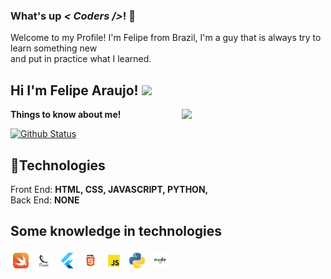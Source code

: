 ### What's up <i>< Coders /></i>! 👋
Welcome to my Profile! I'm Felipe from Brazil, I'm a guy that is always try to learn something new <br>
and put in practice what I learned.

<h2>Hi I'm Felipe Araujo! <img src="https://media.giphy.com/media/12oufCB0MyZ1Go/giphy.gif" width="50"></h2>
<img align='right' src="https://media.giphy.com/media/M9gbBd9nbDrOTu1Mqx/giphy.gif" width="230">

<summary><b>Things to know about me!</b> </summary>


  [![Github Status](https://github-readme-stats.vercel.app/api?username=FelipeCostaAraujo&show_icons=true&title_color=fff&icon_color=79ff97&text_color=9f9f9f&bg_color=151515)](https://github.com/FelipeCostaAraujo/FelipeCostaAraujo)

## 💫Technologies

Front End: <strong>HTML, CSS, JAVASCRIPT, PYTHON,</strong> <br>
Back End: <strong>NONE</strong>


## Some knowledge in technologies
<img alt="swift" src=".github/Swift.svg" width="5%" style="vertical-align:top; margin:4px">
<img alt="flask" src=".github/Flask.svg" width="5%" style="vertical-align:top; margin:4px">
<img alt="flutter" src=".github/Flutter.svg" width="5%" style="vertical-align:top; margin:4px">
<img alt="html" src=".github/HTML.svg" width="5%" style="vertical-align:top; margin:4px">
<img alt="javascript" src=".github/JavaScript.svg" width="5%" style="vertical-align:top; margin:4px">
<img alt="python" src=".github/Python.svg" width="5%" style="vertical-align:top; margin:4px">
<img alt="node" src=".github/Node-JS.svg" width="5%" style="vertical-align:top; margin:4px">


